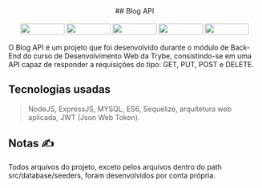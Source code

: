
<div align="center">
## Blog API
</div>

<br />

<div align="center">
	<img width="88px" height="22px" src="https://img.shields.io/badge/Node.js-43853D?style=for-the-badge&logo=node.js&logoColor=white" />
	<img width="88px" height="22px" src="https://img.shields.io/badge/JavaScript-323330?style=for-the-badge&logo=javascript&logoColor=F7DF1E
	" />
	<img width="88px" height="22px" src="https://img.shields.io/badge/Express.js-404D59?style=for-the-badge" />
	<img width="88px" height="22px" src="https://img.shields.io/badge/sequelize-323330?style=for-the-badge&logo=sequelize&logoColor=blue
	" />
	<img width="88px" height="22px" src="https://img.shields.io/badge/MySQL-00000F?style=for-the-badge&logo=mysql&logoColor=white
	" />
</div>


O Blog API é um projeto que foi desenvolvido durante o módulo de Back-End do curso de Desenvolvimento Web da Trybe,
consistindo-se em uma API capaz de responder a requisições do tipo: GET, PUT, POST e DELETE.

## Tecnologias usadas
> NodeJS, ExpressJS, MYSQL, ES6, Sequelize, arquitetura web aplicada, JWT (Json Web Token).

## Notas ✍️
Todos arquivos do projeto, exceto pelos arquivos dentro do path src/database/seeders, foram desenvolvidos por conta própria.
